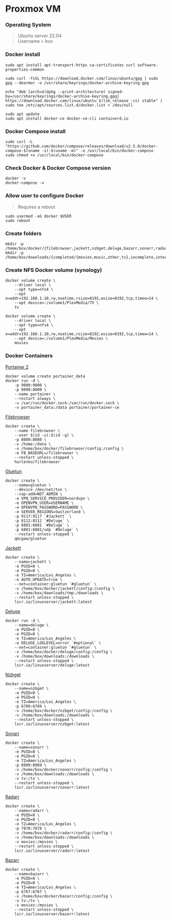 # Proxmox VM

### Operating System
> Ubuntu server 22.04\
> Username = box

### Docker install
```
sudo apt install apt-transport-https ca-certificates curl software-properties-common

sudo curl -fsSL https://download.docker.com/linux/ubuntu/gpg | sudo gpg --dearmor -o /usr/share/keyrings/docker-archive-keyring.gpg

echo "deb [arch=$(dpkg --print-architecture) signed-by=/usr/share/keyrings/docker-archive-keyring.gpg] https://download.docker.com/linux/ubuntu $(lsb_release -cs) stable" | sudo tee /etc/apt/sources.list.d/docker.list > /dev/null

sudo apt update
sudo apt install docker-ce docker-ce-cli containerd.io
```

### Docker Compose install
```
sudo curl -L "https://github.com/docker/compose/releases/download/v2.5.0/docker-compose-$(uname -s)-$(uname -m)" -o /usr/local/bin/docker-compose
sudo chmod +x /usr/local/bin/docker-compose
```
### Check Docker & Docker Compose version
```
docker -v
docker-compose -v
```

### Allow user to configure Docker
> Requires a reboot
```
sudo usermod -aG docker $USER
sudo reboot
```

### Create folders
```
mkdir -p /home/box/docker/{filebrowser,jackett,nzbget,deluge,bazarr,sonarr,radarr}/config
mkdir -p /home/box/downloads/{completed/{movies,music,other,tv},incomplete,intermediate,nzb,queue,tmp,watch/{converted,storage,watch}}
```

### Create NFS Docker volume (synology)
```
docker volume create \
	--driver local \
	--opt type=nfs4 \
	--opt o=addr=192.168.1.10,rw,noatime,rsize=8192,wsize=8192,tcp,timeo=14 \
	--opt device=:/volume1/PlexMedia/TV \
	tv
```
```
docker volume create \
	--driver local \
	--opt type=nfs4 \
	--opt o=addr=192.168.1.10,rw,noatime,rsize=8192,wsize=8192,tcp,timeo=14 \
	--opt device=:/volume1/PlexMedia/Movies \
	movies
```

### Docker Containers
[Portainer 2](https://hub.docker.com/r/portainer/portainer-ce)
```
docker volume create portainer_data
docker run -d \
	-p 9000:9000 \
	-p 8000:8000 \
	--name portainer \
	--restart always \
	-v /var/run/docker.sock:/var/run/docker.sock \
	-v portainer_data:/data portainer/portainer-ce
```
[Filebrowser](https://hub.docker.com/r/hurlenko/filebrowser)
```
docker create \
	--name filebrowser \
	--user $(id -u):$(id -g) \
	-p 8080:8080 \
	-v /home:/data \
	-v /home/box/docker/filebrowser/config:/config \
	-e FB_BASEURL=/filebrowser \
	--restart unless-stopped \
	hurlenko/filebrowser
```
[Gluetun](https://hub.docker.com/r/qmcgaw/gluetun)

```
docker create \
	--name=gluetun \
	--device /dev/net/tun \
	--cap-add=NET_ADMIN \
	-e VPN_SERVICE_PROVIDER=nordvpn \
	-e OPENVPN_USER=USERNAME \
	-e OPENVPN_PASSWORD=PASSWORD \
	-e SERVER_REGIONS=Switzerland \
	-p 9117:9117 `#Jackett` \
 	-p 8112:8112 `#Deluge` \
 	-p 6881:6881 `#Deluge` \
 	-p 6881:6881/udp `#Deluge` \
	--restart unless-stopped \
	qmcgaw/gluetun
```
[Jackett](https://hub.docker.com/r/linuxserver/jackett)
```
docker create \
	--name=jackett \
	-e PUID=0 \
	-e PGID=0 \
	-e TZ=America/Los_Angeles \
	-e AUTO_UPDATE=true \
	--net=container:gluetun `#gluetun` \
	-v /home/box/docker/jackett/config:/config \
	-v /home/box/downloads/tmp:/downloads \
	--restart unless-stopped \
	lscr.io/linuxserver/jackett:latest
```
[Deluge](https://hub.docker.com/r/linuxserver/deluge)

```
docker run -d \
 	--name=deluge \
 	-e PUID=0 \
 	-e PGID=0 \
 	-e TZ=America/Los_Angeles \
 	-e DELUGE_LOGLEVEL=error `#optional` \
	--net=container:gluetun `#gluetun` \
 	-v /home/box/docker/deluge/config:/config \
 	-v /home/box/downloads:/downloads \
 	--restart unless-stopped \
 	lscr.io/linuxserver/deluge:latest
```
[Nzbget](https://hub.docker.com/r/linuxserver/nzbget)
```
docker create \
	--name=nzbget \
	-e PUID=0 \
	-e PGID=0 \
	-e TZ=America/Los_Angeles \
	-p 6789:6789 \
	-v /home/box/docker/nzbget/config:/config \
	-v /home/box/downloads:/downloads \
	--restart unless-stopped \
	lscr.io/linuxserver/nzbget:latest
```
[Sonarr](https://hub.docker.com/r/linuxserver/sonarr)
```
docker create \
	--name=sonarr \
	-e PUID=0 \
	-e PGID=0 \
	-e TZ=America/Los_Angeles \
	-p 8989:8989 \
	-v /home/box/docker/sonarr/config:/config \
	-v /home/box/downloads:/downloads \
	-v tv:/tv \
	--restart unless-stopped \
	lscr.io/linuxserver/sonarr:latest
```
[Radarr](https://hub.docker.com/r/linuxserver/radarr)
```
docker create \
	--name=radarr \
	-e PUID=0 \
	-e PGID=0 \
	-e TZ=America/Los_Angeles \
	-p 7878:7878 \
	-v /home/box/docker/radarr/config:/config \
	-v /home/box/downloads:/downloads \
	-v movies:/movies \
	--restart unless-stopped \
	lscr.io/linuxserver/radarr:latest
```
[Bazarr](https://hub.docker.com/r/linuxserver/bazarr)
```
docker create \
	--name=bazarr \
	-e PUID=0 \
	-e PGID=0 \
	-e TZ=America/Los_Angeles \
	-p 6767:6767 \
	-v /home/box/docker/bazarr/config:/config \
	-v tv:/tv \
	-v movies:/movies \
	--restart unless-stopped \
	lscr.io/linuxserver/bazarr:latest
```

